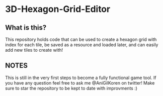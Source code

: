 # 3D-Hexagon-Grid-Editor

## What is this?
This repository holds code that can be used to create a hexagon grid with index for each tile, be saved as a resource and loaded later, and can easily add new tiles to create with!

## NOTES
This is still in the very first steps to become a fully functional game tool.
If you have any question feel free to ask me @AniGilKoren on twitter!
Make sure to star the repository to be kept to date with improvments :)
